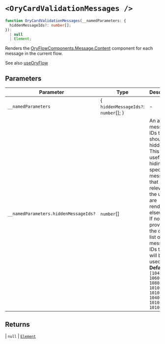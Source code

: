 # `<OryCardValidationMessages />`

```ts
function OryCardValidationMessages(__namedParameters: {
  hiddenMessageIds?: number[];
}): 
  | null
  | Element;
```

Renders the [OryFlowComponents.Message.Content](../type-aliases/OryFlowComponents.md#message) component for each message in the current flow.

See also [useOryFlow](useOryFlow.md)

## Parameters

| Parameter | Type | Description |
| ------ | ------ | ------ |
| `__namedParameters` | \{ `hiddenMessageIds?`: `number`[]; \} | - |
| `__namedParameters.hiddenMessageIds?` | `number`[] | An array of message IDs that should be hidden. This is useful for hiding specific messages that are not relevant to the user or are rendered elsewhere. If not provided, the default list of message IDs to hide will be used. **Default** `[1040009, 1060003, 1080003, 1010004, 1010014, 1040005, 1010016, 1010003]` |

## Returns

  \| `null`
  \| [`Element`](https://github.com/DefinitelyTyped/DefinitelyTyped/blob/9519439d51f51f794efa1b5865d3a9224c337bfd/types/react/jsx-runtime.d.ts#L6)
